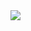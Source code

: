 <div>
  <img  src="https://github.com/Metin-Piskin/MetinPortfolyo/assets/85956297/3ebc4af6-8abd-4ac4-9cf1-de6d6c5ba3a4">
</div>
